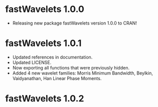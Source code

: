 # fastWavelets 1.0.0

* Releasing new package fastWavelets version 1.0.0 to CRAN!

# fastWavelets 1.0.1

* Updated references in documentation.
* Updated LICENSE.
* Now exporting all functions that were previously hidden.
* Added 4 new wavelet families: Morris Minimum Bandwidth, Beylkin, Vaidyanathan, Han Linear Phase Moments.

# fastWavelets 1.0.2
